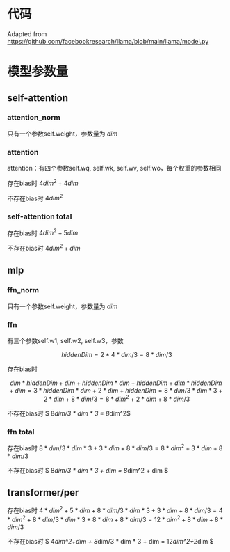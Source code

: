 # 代码
Adapted from https://github.com/facebookresearch/llama/blob/main/llama/model.py

# 模型参数量
## self-attention
### attention_norm
只有一个参数self.weight，参数量为 $dim$
### attention
attention：有四个参数self.wq, self.wk, self.wv, self.wo，每个权重的参数相同

存在bias时  $4dim^2+4dim$  

不存在bias时 $4dim^2$ 

### self-attention total
存在bias时 $4dim^2+5dim$ 

不存在bias时 $4dim^2+dim$
## mlp
### ffn_norm
只有一个参数self.weight，参数量为 $dim$
### ffn
有三个参数self.w1, self.w2, self.w3，参数 

$$hiddenDim=2*4*dim/3=8*dim/3$$

存在bias时 

$$dim * hiddenDim + dim + hiddenDim * dim + hiddenDim + dim * hiddenDim + dim = 3*hiddenDim*dim + 2*dim + hiddenDim = 8*dim/3 * dim *3+ 2*dim + 8*dim/3 = 8*dim^2 + 2*dim + 8*dim/3$$

不存在bias时 $ 8*dim/3 * dim * 3 = 8*dim^2$

### ffn total
存在bias时 $8*dim/3 * dim * 3 + 3*dim + 8*dim/3 = 8*dim^2 + 3*dim + 8*dim/3$

不存在bias时 $ 8*dim/3 * dim * 3 + dim = 8*dim^2 + dim $

## transformer/per
存在bias时 
$4*dim^2+5*dim + 8*dim/3 * dim * 3 + 3*dim + 8*dim/3 = 4*dim^2+8*dim/3*dim*3+8*dim + 8*dim/3 = 12*dim^2 +8*dim + 8*dim/3$

不存在bias时 $ 4*dim^2+dim + 8*dim/3 * dim * 3 + dim = 12*dim^2+2*dim $








